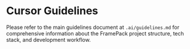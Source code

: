 # Cursor Guidelines

Please refer to the main guidelines document at `.ai/guidelines.md` for comprehensive information about the FramePack project structure, tech stack, and development workflow. 